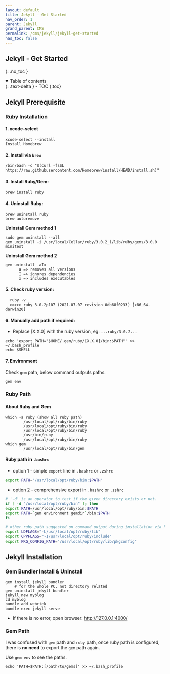 ```yaml
---
layout: default    
title: Jekyll - Get Started  
nav_order: 1
parent: Jekyll
grand_parent: CMS
permalink: /cms/jekyll/jekyll-get-started
has_toc: false
---
```


## Jekyll - Get Started
{: .no_toc } 

<details open markdown="block">
  <summary>
    Table of contents
  </summary>
  {: .text-delta }
- TOC
{:toc}
</details>

## Jekyll Prerequisite

### Ruby Installation 

#### 1. xcode-select 
  
```
xcode-select --install
Install Homebrew
```
#### 2. Install via `brew` 
```
/bin/bash -c "$(curl -fsSL https://raw.githubusercontent.com/Homebrew/install/HEAD/install.sh)"
```

#### 3. Install Ruby/Gem: 

```
brew install ruby
```

#### 4. Uninstall Ruby: 
```
brew uninstall ruby
brew autoremove
```
**Uninstall Gem method 1**

```
sudo gem uninstall --all
gem uninstall -i /usr/local/Cellar/ruby/3.0.2_1/lib/ruby/gems/3.0.0 minitest
```

**Uninstall Gem method 2**

```
gem uninstall -aIx
      a => removes all versions
      I => ignores dependencies
      x => includes executables
```

#### 5. Check ruby version: 

```
  ruby -v
  >>>>> ruby 3.0.2p107 (2021-07-07 revision 0db68f0233) [x86_64-darwin20]
```

#### 6. Manually add path if required: 

* Replace [X.X.0] with the ruby version, eg: `...ruby/3.0.2...`

```
echo 'export PATH="$HOME/.gem/ruby/[X.X.0]/bin:$PATH"' >> ~/.bash_profile
echo $SHELL
```

#### 7. Environment

Check `gem` path, below command outputs paths. 

```
gem env
```

### Ruby Path

#### About Ruby and Gem 

```
which -a ruby (show all ruby path)
        /usr/local/opt/ruby/bin/ruby
        /usr/local/opt/ruby/bin/ruby
        /usr/local/opt/ruby/bin/ruby
        /usr/bin/ruby
        /usr/local/opt/ruby/bin/ruby
which gem
        /usr/local/opt/ruby/bin/gem
```

#### Ruby path in `.bashrc`

* option 1 - simple `export` line in `.bashrc` or `.zshrc`

```bash
export PATH="/usr/local/opt/ruby/bin:$PATH"
```    

* option 2 - comprehensive export in `.hashrc` or `.zshrc`
  
```bash
# '-d' is an operator to test if the given directory exists or not. 
if [ -d "/usr/local/opt/ruby/bin" ]; then
export PATH=/usr/local/opt/ruby/bin:$PATH
export PATH=`gem environment gemdir`/bin:$PATH
fi

# other ruby path suggested on command output during installation via homebrew
export LDFLAGS="-L/usr/local/opt/ruby/lib"
export CPPFLAGS="-I/usr/local/opt/ruby/include"
export PKG_CONFIG_PATH="/usr/local/opt/ruby/lib/pkgconfig"
```

## Jekyll Installation

### Gem Bundler Install & Uninstall

```
gem install jekyll bundler 
    # for the whole PC, not directory related
gem uninstall jekyll bundler
jekyll new myblog
cd myblog
bundle add webrick
bundle exec jekyll serve
```

* If there is no error, open browser: http://127.0.0.1:4000/

### Gem Path 

I was confused with `gem` path and `ruby` path, once ruby path is configured, there is **no need** to export the `gem` path again. 

Use `gem env` to see the paths. 

```
echo 'PATH=$PATH:[/path/to/gems]' >> ~/.bash_profile
```
